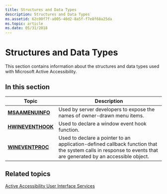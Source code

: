 ```yaml
---
title: Structures and Data Types
description: Structures and Data Types
ms.assetid: 62c00f7f-a005-40d2-8a5f-f7e8f68a25da
ms.topic: article
ms.date: 05/31/2018
---
```


# Structures and Data Types

This section contains information about the structures and data types used with Microsoft Active Accessibility.

## In this section



| Topic                                             | Description                                                                                                                                                              |
|---------------------------------------------------|--------------------------------------------------------------------------------------------------------------------------------------------------------------------------|
| [**MSAAMENUINFO**](/windows/win32/api/oleacc/ns-oleacc-msaamenuinfo)<br/>   | Used by server developers to expose the names of owner-drawn menu items.<br/>                                                                                      |
| [**HWINEVENTHOOK**](hwineventhook.md)<br/> | Used to declare a window event hook function.<br/>                                                                                                                 |
| [**WINEVENTPROC**](/previous-versions/windows/desktop/legacy/dd373882(v=vs.85))<br/>   | Used to declare a pointer to an application-defined callback function that the system calls in response to events that are generated by an accessible object.<br/> |



 

## Related topics

<dl> <dt>

[Active Accessibility User Interface Services](active-accessibility-user-interface-services-ref.md)
</dt> </dl>

 

